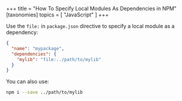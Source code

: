 +++
title = "How To Specify Local Modules As Dependencies in NPM"
[taxonomies]
topics = [ "JavaScript" ]
+++


Use the `file:` in `package.json` directive to specify a local module as a dependency:

```json
{
  "name": "mypackage",
  "dependencies": {
    "mylib": "file:../path/to/mylib"
  }
}
```

You can also use:

```bash
npm i --save ../path/to/mylib
```

